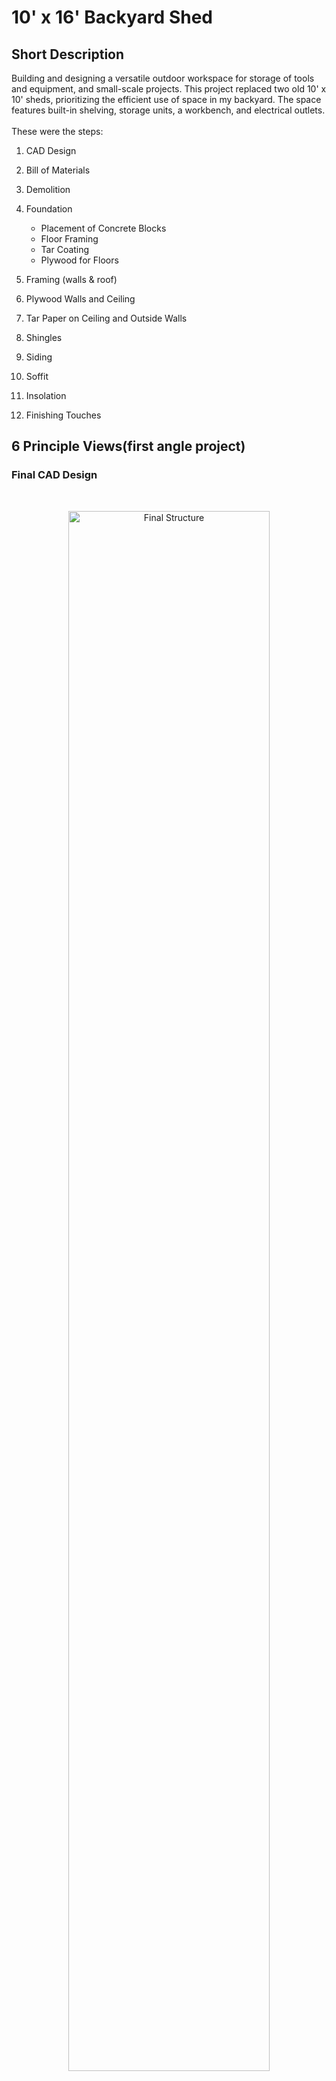 <h1>10' x 16' Backyard Shed</h1>

<h2>Short Description</h2>
Building and designing a versatile outdoor workspace for storage of tools and equipment, and small-scale projects.
This project replaced two old 10' x 10' sheds, prioritizing the efficient use of space in my backyard.
The space features built-in shelving, storage units, a workbench, and electrical outlets.
<br />
<br />
These were the steps:

1.  CAD Design <br />

2.  Bill of Materials <br />

3.  Demolition <br /> 

4.  Foundation <br />
    -  Placement of Concrete Blocks 
    -  Floor Framing 
    -  Tar Coating 
    -  Plywood for Floors 

5.  Framing (walls & roof) <br />

6.  Plywood Walls and Ceiling <br />

7.  Tar Paper on Ceiling and Outside Walls <br />

8.  Shingles <br />

9.  Siding <br />

10. Soffit <br />

12. Insolation <br />

13. Finishing Touches <br />

<h2>6 Principle Views(first angle project)
<h3>Final CAD Design</h3>
<br />

<p align="center">
<img src="https://i.imgur.com/rFJfNvf.png" height="80%" width="80%" alt="Final Structure"/>
<br/>
<br />

<h3>Other Views</h3>
<br />

<p align="center">
<img src="https://i.imgur.com/juJbhnC.png" height="80%" width="80%" alt="Foundation"/>
<br/> Foundation
<br />
<br />

<p align="center">
<img src="https://i.imgur.com/V5M9NYU.png" height="80%" width="80%" alt="Initial Structure - No Reinforcement - No Roof"/>
<br/> Shed Frame (Initial Structure, No Roof)
<br />
<br />

<p align="center">
<img src="https://i.imgur.com/IG2cpiq.png" height="80%" width="80%" alt="Structure Reinforcement + Door"/>
<br/> Shed Frame (Structure Reinforcement & Door)
<br />
<br />

<p align="center">
<img src="https://i.imgur.com/ja73ez9.png" height="80%" width="80%" alt="Roof - Without Reinforcement"/>
<br/> Shed Frame (Initial Roof)
<br />
<br />

<p align="center">
<img src="https://i.imgur.com/5XOXHyc.png" height="80%" width="80%" alt="Roof - reinforcement"/>
<br/> Shed Framing (Roof Reinforcement)
<br />
<br />

<p align="center">
<img src="https://i.imgur.com/cy8WRf4.png" height="80%" width="80%" alt="Concentrated View - Roof reinforcement"/>
<br/> Shed Frame (Concentrated View of Roof Reinforcement)
<br />
<br />

<h2> Bill of Materials</h2>
<br />

<p align="center">
<img src="https://i.imgur.com/Nsb8vRf.png" height="80%" width="80%" alt="Disk Sanitization Steps"/>
<br />
<br />

<h2> Future Additions</h2>
<br />

 <!--
<h2>Final Results</h2>

<br />
<p align="center">
<img src="__" height="80%" width="80%" alt="Disk Sanitization Steps"/>
<br />
<br />

<p align="center">
<img src="__" height="80%" width="80%" alt="Disk Sanitization Steps"/>
<br />
<br />

<!--
 ```diff
- text in red
+ text in green
! text in orange
# text in gray
@@ text in purple (and bold)@@
```
--!>
